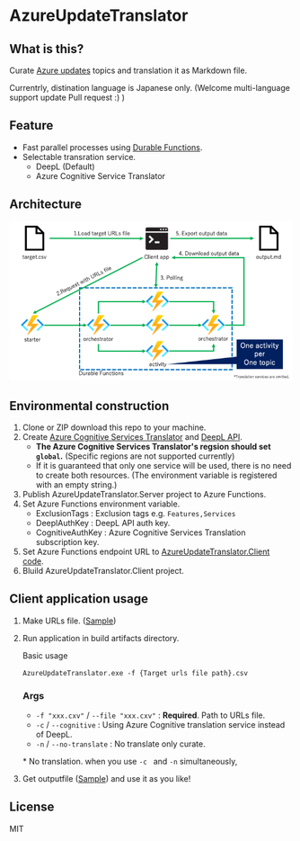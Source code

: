 # AzureUpdateTranslator

## What is this?
Curate [Azure updates](https://azure.microsoft.com/en-us/updates/) topics and translation it as Markdown file. 

Currentrly, distination language is Japanese only. (Welcome multi-language support update Pull request :) )

## Feature
- Fast parallel processes using [Durable Functions](https://docs.microsoft.com/en-us/azure/azure-functions/durable/durable-functions-overview?tabs=csharp).
- Selectable transration service.
    - DeepL (Default)
    - Azure Cognitive Service Translator

## Architecture
![Architecture](architecture.png)

## Environmental construction
1. Clone or ZIP download this repo to your machine.
1. Create [Azure Cognitive Services Translator](https://azure.microsoft.com/ja-jp/services/cognitive-services/translator/) and [DeepL API](https://www.deepl.com/ja/pro-api?cta=header-pro-api/).
    - **The Azure Cognitive Services Translator's regsion should set `global`.** (Specific regions are not supported currently)
    - If it is guaranteed that only one service will be used, there is no need to create both resources. (The environment variable is registered with an empty string.)
1. Publish AzureUpdateTranslator.Server project to  Azure Functions.
1. Set Azure Functions environment variable.
    - ExclusionTags : Exclusion tags e.g. `Features,Services`
    - DeeplAuthKey : DeepL API auth key.
    - CognitiveAuthKey : Azure Cognitive Services Translation subscription key.
1. Set Azure Functions endpoint URL to [AzureUpdateTranslator.Client code](https://github.com/07JP27/AzureUpdateTranslator/blob/eebd94a58ad77f13785869c00e550c9d4b4d5c08/AzureUpdateTranslator.Client/Program.cs#L12).
1. Bluild AzureUpdateTranslator.Client project.

## Client application usage
1. Make URLs file. ([Sample](Samples/url.csv))
1. Run application in build artifacts directory.

    Basic usage
    ```
    AzureUpdateTranslator.exe -f {Target urls file path}.csv
    ```

    ### Args
    - `-f "xxx.cxv"` / `--file "xxx.cxv"` : **Required**. Path to URLs file.
    - `-c` / `--cognitive` : Using Azure Cognitive translation service instead of DeepL.
    - `-n` / `--no-translate` : No translate only curate. 
   
    \* No translation. when you use `-c ` and  `-n`  simultaneously, 

1. Get outputfile ([Sample](Samples/output.md)) and use it as you like!

## License
MIT
